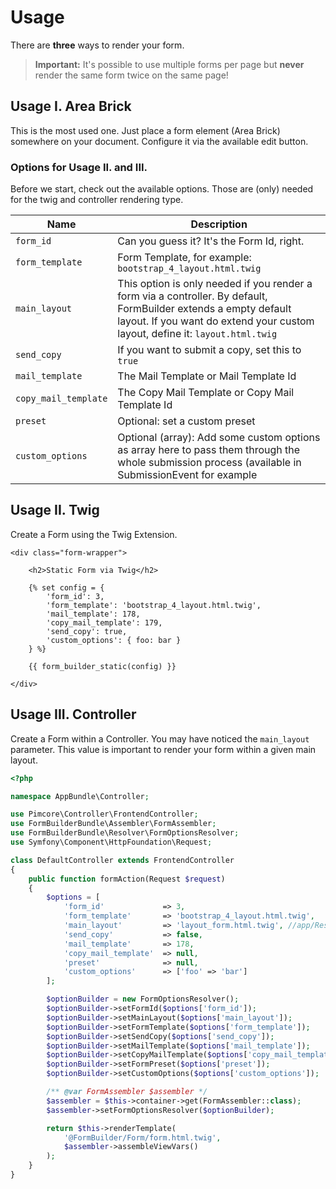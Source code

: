 # Usage
There are **three** ways to render your form.
> **Important:** It's possible to use multiple forms per page but **never** render the same form twice on the same page!

## Usage I. Area Brick
This is the most used one. Just place a form element (Area Brick) somewhere on your document. 
Configure it via the available edit button.

### Options for Usage II. and III.
Before we start, check out the available options. 
Those are (only) needed for the twig and controller rendering type.

| Name | Description |
|------|-------------|
| `form_id` | Can you guess it? It's the Form Id, right. |
| `form_template` | Form Template, for example: `bootstrap_4_layout.html.twig` |
| `main_layout` | This option is only needed if you render a form via a controller. By default, FormBuilder extends a empty default layout. If you want do extend your custom layout, define it: `layout.html.twig` |
| `send_copy` | If you want to submit a copy, set this to `true` |
| `mail_template` | The Mail Template or Mail Template Id |
| `copy_mail_template` | The Copy Mail Template or Copy Mail Template Id |
| `preset` | Optional: set a custom preset |
| `custom_options` | Optional (array): Add some custom options as array here to pass them through the whole submission process (available in SubmissionEvent for example |

## Usage II. Twig
Create a Form using the Twig Extension.

```twig
<div class="form-wrapper">

    <h2>Static Form via Twig</h2>

    {% set config = {
        'form_id': 3,
        'form_template': 'bootstrap_4_layout.html.twig',
        'mail_template': 178,
        'copy_mail_template': 179,
        'send_copy': true,
        'custom_options': { foo: bar }
    } %}

    {{ form_builder_static(config) }}

</div>
```

## Usage III. Controller
Create a Form within a Controller. You may have noticed the `main_layout` parameter. 
This value is important to render your form within a given main layout.

```php
<?php

namespace AppBundle\Controller;

use Pimcore\Controller\FrontendController;
use FormBuilderBundle\Assembler\FormAssembler;
use FormBuilderBundle\Resolver\FormOptionsResolver;
use Symfony\Component\HttpFoundation\Request;

class DefaultController extends FrontendController
{
    public function formAction(Request $request)
    {
        $options = [
            'form_id'             => 3,
            'form_template'       => 'bootstrap_4_layout.html.twig',
            'main_layout'         => 'layout_form.html.twig', //app/Resources/views/layout.html.twig
            'send_copy'           => false,
            'mail_template'       => 178,
            'copy_mail_template'  => null,
            'preset'              => null,
            'custom_options'      => ['foo' => 'bar']
        ];

        $optionBuilder = new FormOptionsResolver();
        $optionBuilder->setFormId($options['form_id']);
        $optionBuilder->setMainLayout($options['main_layout']);
        $optionBuilder->setFormTemplate($options['form_template']);
        $optionBuilder->setSendCopy($options['send_copy']);
        $optionBuilder->setMailTemplate($options['mail_template']);
        $optionBuilder->setCopyMailTemplate($options['copy_mail_template']);
        $optionBuilder->setFormPreset($options['preset']);
        $optionBuilder->setCustomOptions($options['custom_options']);

        /** @var FormAssembler $assembler */
        $assembler = $this->container->get(FormAssembler::class);
        $assembler->setFormOptionsResolver($optionBuilder);

        return $this->renderTemplate(
            '@FormBuilder/Form/form.html.twig', 
            $assembler->assembleViewVars()
        );
    }
}
```